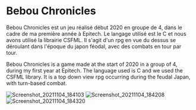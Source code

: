 # Bebou Chronicles

Bebou Chronicles est un jeu réalisé début 2020 en groupe de 4, dans le cadre de ma première année à Epitech.
Le langage utilisé est le C et nous avons utilisé la librairie CSFML.
Il s'agit d'un rpg en vue du dessus se déroulant dans l'époque du japon féodal, avec des combats en tour par tour.

Bebou Chronicles is a game made at the start of 2020 in a group of 4, during my first year at Epitech.
The language used is C and we used the CSFML library.
It is a top down view rpg occurring during the feudal Japan, with turn-based combat.

![Screenshot_20211104_184103](https://user-images.githubusercontent.com/63298260/140391870-6a4bbaf9-898a-4a95-9c68-b46d7f7e0477.png)
![Screenshot_20211104_184208](https://user-images.githubusercontent.com/63298260/140391876-fd3380e7-1db1-484c-bfe5-7269873eb8dd.png)
![Screenshot_20211104_184320](https://user-images.githubusercontent.com/63298260/140391880-150db9fc-b72c-40d9-935b-d95c58521f90.png)
